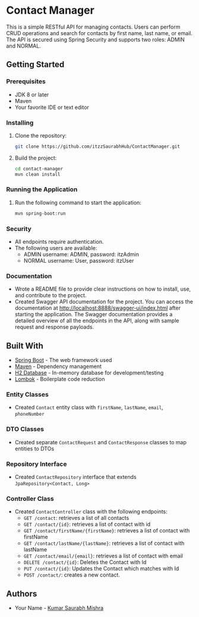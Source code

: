 # Contact Manager

This is a simple RESTful API for managing contacts. Users can perform CRUD operations and search for contacts by first name, last name, or email. The API is secured using Spring Security and supports two roles: ADMIN and NORMAL.

## Getting Started

### Prerequisites

- JDK 8 or later
- Maven
- Your favorite IDE or text editor

### Installing

1. Clone the repository:

   ```sh
   git clone https://github.com/itzzSaurabhHub/ContactManager.git
   ```

2. Build the project:

   ```sh
   cd contact-manager
   mvn clean install
   ```

### Running the Application

1. Run the following command to start the application:

   ```sh
   mvn spring-boot:run
   ```
### Security

- All endpoints require authentication.
- The following users are available:
  - ADMIN username: ADMIN, password: itzAdmin
  - NORMAL username: User, password: itzUser
  
### Documentation

- Wrote a README file to provide clear instructions on how to install, use, and contribute to the project.
- Created Swagger API documentation for the project. You can access the documentation at [http://localhost:8888/swagger-ui/index.html](http://localhost:8888/swagger-ui/index.html) after starting the application. The Swagger documentation provides a detailed overview of all the endpoints in the API, along with sample request and response payloads.

## Built With

- [Spring Boot](https://spring.io/projects/spring-boot) - The web framework used
- [Maven](https://maven.apache.org/) - Dependency management
- [H2 Database](https://www.h2database.com/html/main.html) - In-memory database for development/testing
- [Lombok](https://projectlombok.org/) - Boilerplate code reduction

### Entity Classes

- Created `Contact` entity class with `firstName`, `lastName`, `email`, `phoneNumber`

### DTO Classes

- Created separate `ContactRequest` and `ContactResponse` classes to map entities to DTOs

### Repository Interface

- Created `ContactRepository` interface that extends `JpaRepository<Contact, Long>`

### Controller Class

- Created `ContactController` class with the following endpoints:
  - `GET /contact`: retrieves a list of all contacts
  - `GET /contact/{id}`: retrieves a list of contact with id
  - `GET /contact/firstName/{firstName}`: retrieves a list of contact with firstName
  - `GET /contact/lastName/{lastName}`: retrieves a list of contact with lastName
  - `GET /contact/email/{email}`: retrieves a list of contact with email
  - `DELETE /contact/{id}`: Deletes the Contact with Id
  - `PUT /contact/{id}`: Updates the Contact which matches with Id
  - `POST /contact/`: creates a new contact.

## Authors

- Your Name - [Kumar Saurabh Mishra](https://www.linkedin.com/in/saurabh751/)